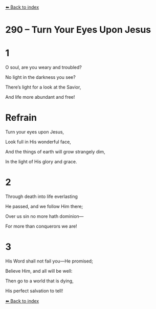 [⬅️ Back to index](../README.md)

# 290 – Turn Your Eyes Upon Jesus





# 1

O soul, are you weary and troubled?

No light in the darkness you see?

There’s light for a look at the Savior,

And life more abundant and free!



# Refrain

Turn your eyes upon Jesus,

Look full in His wonderful face,

And the things of earth will grow strangely dim,

In the light of His glory and grace.



# 2

Through death into life everlasting

He passed, and we follow Him there;

Over us sin no more hath dominion—

For more than conquerors we are!



# 3

His Word shall not fail you—He promised;

Believe Him, and all will be well:

Then go to a world that is dying,

His perfect salvation to tell!

[⬅️ Back to index](../README.md)
